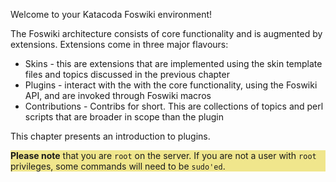 Welcome to your Katacoda Foswiki environment!

The Foswiki architecture consists of core functionality and is augmented by extensions. Extensions come in three major flavours:
* Skins - this are extensions that are implemented using the skin template files and topics discussed in the previous chapter
* Plugins - interact with the with the core functionality, using the Foswiki API, and are invoked through Foswiki macros
* Contributions - Contribs for short. This are collections of topics and perl scripts that are broader in scope than the plugin

This chapter presents an introduction to plugins. <div class="katacoda_tutorial" style="background-color: khaki">**Please note** that you are `root` on the server. If you are not a user with `root` privileges, some commands will need to be `sudo'ed`. </div>